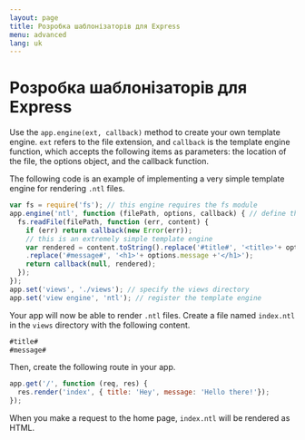 ```yaml
---
layout: page
title: Розробка шаблонізаторів для Express
menu: advanced
lang: uk
---
```


# Розробка шаблонізаторів для Express

Use the `app.engine(ext, callback)` method to create your own template engine. `ext` refers to the file extension, and `callback` is the template engine function, which accepts the following items as parameters: the location of the file, the options object, and the callback function.

The following code is an example of implementing a very simple template engine for rendering `.ntl` files.

```js
var fs = require('fs'); // this engine requires the fs module
app.engine('ntl', function (filePath, options, callback) { // define the template engine
  fs.readFile(filePath, function (err, content) {
    if (err) return callback(new Error(err));
    // this is an extremely simple template engine
    var rendered = content.toString().replace('#title#', '<title>'+ options.title +'</title>')
    .replace('#message#', '<h1>'+ options.message +'</h1>');
    return callback(null, rendered);
  });
});
app.set('views', './views'); // specify the views directory
app.set('view engine', 'ntl'); // register the template engine
```

Your app will now be able to render `.ntl` files. Create a file named `index.ntl` in the `views` directory with the following content.

```js
#title#
#message#
```
Then, create the following route in your app.

```js
app.get('/', function (req, res) {
  res.render('index', { title: 'Hey', message: 'Hello there!'});
});
```
When you make a request to the home page, `index.ntl` will be rendered as HTML.
